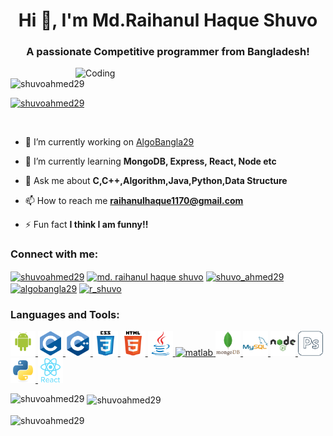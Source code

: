 <h1 align="center">Hi 👋, I'm Md.Raihanul Haque Shuvo</h1>
<h3 align="center">A passionate Competitive programmer from Bangladesh!</h3>
<img align="right" alt="Coding" width="400" src="https://scontent.fdac90-1.fna.fbcdn.net/v/t39.30808-6/387076042_1472470320242606_3401169763655597578_n.jpg?_nc_cat=111&ccb=1-7&_nc_sid=5f2048&_nc_ohc=fUg0vuFfauMAX9FVcf7&_nc_ht=scontent.fdac90-1.fna&oh=00_AfBHVSUmhoif2RTi7nO-0paOV-zx6SwKAkzcOfzjRwmS1A&oe=66062248">

<p align="left"> <img src="https://komarev.com/ghpvc/?username=shuvoahmed29&label=Profile%20views&color=0e75b6&style=flat" alt="shuvoahmed29" /> </p>

<p align="left"> <a href="https://github.com/ryo-ma/github-profile-trophy"><img src="https://github-profile-trophy.vercel.app/?username=shuvoahmed29" alt="shuvoahmed29" /></a> </p>

<p align="left"> <a href="https://twitter.com/" target="blank"><img src="https://img.shields.io/twitter/follow/?logo=twitter&style=for-the-badge" alt="" /></a> </p>

- 🔭 I’m currently working on [AlgoBangla29](https://www.youtube.com/@algobangla29)

- 🌱 I’m currently learning **MongoDB, Express, React, Node etc**

- 💬 Ask me about **C,C++,Algorithm,Java,Python,Data Structure**

- 📫 How to reach me **raihanulhaque1170@gmail.com**

- ⚡ Fun fact **I think I am funny!!**

<h3 align="left">Connect with me:</h3>
<p align="left">
<a href="https://linkedin.com/in/shuvoahmed29" target="blank"><img align="center" src="https://raw.githubusercontent.com/rahuldkjain/github-profile-readme-generator/master/src/images/icons/Social/linked-in-alt.svg" alt="shuvoahmed29" height="30" width="40" /></a>
<a href="https://www.facebook.com/Shuvo.CSE.PUST/" target="blank"><img align="center" src="https://raw.githubusercontent.com/rahuldkjain/github-profile-readme-generator/master/src/images/icons/Social/facebook.svg" alt="md. raihanul haque shuvo" height="30" width="40" /></a>
<a href="https://instagram.com/shuvo_ahmed29" target="blank"><img align="center" src="https://raw.githubusercontent.com/rahuldkjain/github-profile-readme-generator/master/src/images/icons/Social/instagram.svg" alt="shuvo_ahmed29" height="30" width="40" /></a>
<a href="https://www.youtube.com/@algobangla29" target="blank"><img align="center" src="https://raw.githubusercontent.com/rahuldkjain/github-profile-readme-generator/master/src/images/icons/Social/youtube.svg" alt="algobangla29" height="30" width="40" /></a>
<a href="https://www.hackerrank.com/r_shuvo" target="blank"><img align="center" src="https://raw.githubusercontent.com/rahuldkjain/github-profile-readme-generator/master/src/images/icons/Social/hackerrank.svg" alt="r_shuvo" height="30" width="40" /></a>
</p>

<h3 align="left">Languages and Tools:</h3>
<p align="left"> <a href="https://developer.android.com" target="_blank" rel="noreferrer"> <img src="https://raw.githubusercontent.com/devicons/devicon/master/icons/android/android-original-wordmark.svg" alt="android" width="40" height="40"/> </a> <a href="https://www.cprogramming.com/" target="_blank" rel="noreferrer"> <img src="https://raw.githubusercontent.com/devicons/devicon/master/icons/c/c-original.svg" alt="c" width="40" height="40"/> </a> <a href="https://www.w3schools.com/cpp/" target="_blank" rel="noreferrer"> <img src="https://raw.githubusercontent.com/devicons/devicon/master/icons/cplusplus/cplusplus-original.svg" alt="cplusplus" width="40" height="40"/> </a> <a href="https://www.w3schools.com/css/" target="_blank" rel="noreferrer"> <img src="https://raw.githubusercontent.com/devicons/devicon/master/icons/css3/css3-original-wordmark.svg" alt="css3" width="40" height="40"/> </a> <a href="https://www.w3.org/html/" target="_blank" rel="noreferrer"> <img src="https://raw.githubusercontent.com/devicons/devicon/master/icons/html5/html5-original-wordmark.svg" alt="html5" width="40" height="40"/> </a> <a href="https://www.java.com" target="_blank" rel="noreferrer"> <img src="https://raw.githubusercontent.com/devicons/devicon/master/icons/java/java-original.svg" alt="java" width="40" height="40"/> </a> <a href="https://www.mathworks.com/" target="_blank" rel="noreferrer"> <img src="https://upload.wikimedia.org/wikipedia/commons/2/21/Matlab_Logo.png" alt="matlab" width="40" height="40"/> </a> <a href="https://www.mongodb.com/" target="_blank" rel="noreferrer"> <img src="https://raw.githubusercontent.com/devicons/devicon/master/icons/mongodb/mongodb-original-wordmark.svg" alt="mongodb" width="40" height="40"/> </a> <a href="https://www.mysql.com/" target="_blank" rel="noreferrer"> <img src="https://raw.githubusercontent.com/devicons/devicon/master/icons/mysql/mysql-original-wordmark.svg" alt="mysql" width="40" height="40"/> </a> <a href="https://nodejs.org" target="_blank" rel="noreferrer"> <img src="https://raw.githubusercontent.com/devicons/devicon/master/icons/nodejs/nodejs-original-wordmark.svg" alt="nodejs" width="40" height="40"/> </a> <a href="https://www.photoshop.com/en" target="_blank" rel="noreferrer"> <img src="https://raw.githubusercontent.com/devicons/devicon/master/icons/photoshop/photoshop-line.svg" alt="photoshop" width="40" height="40"/> </a> <a href="https://www.python.org" target="_blank" rel="noreferrer"> <img src="https://raw.githubusercontent.com/devicons/devicon/master/icons/python/python-original.svg" alt="python" width="40" height="40"/> </a> <a href="https://reactjs.org/" target="_blank" rel="noreferrer"> <img src="https://raw.githubusercontent.com/devicons/devicon/master/icons/react/react-original-wordmark.svg" alt="react" width="40" height="40"/> </a> </p>

<p><img align="left" src="https://github-readme-stats.vercel.app/api/top-langs?username=shuvoahmed29&show_icons=true&locale=en&layout=compact" alt="shuvoahmed29" /></p>

<p>&nbsp;<img align="center" src="https://github-readme-stats.vercel.app/api?username=shuvoahmed29&show_icons=true&locale=en" alt="shuvoahmed29" /></p>

<p><img align="center" src="https://github-readme-streak-stats.herokuapp.com/?user=shuvoahmed29&" alt="shuvoahmed29" /></p>
